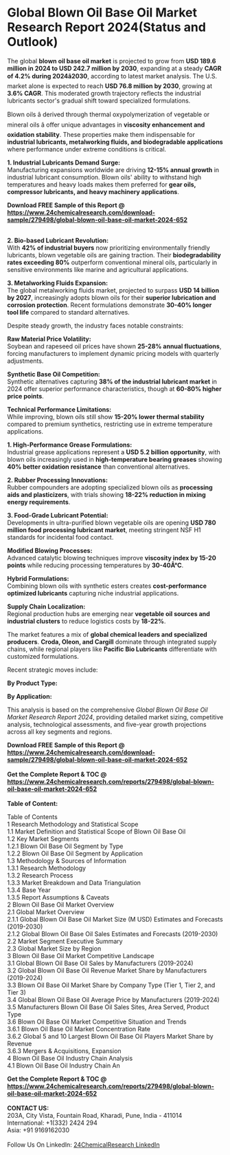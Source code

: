 <h1>Global Blown Oil Base Oil Market Research Report 2024(Status and Outlook)</h1><p>The global <strong>blown oil base oil market</strong> is projected to grow from <strong>USD 189.6 million in 2024 to USD 242.7 million by 2030</strong>, expanding at a steady <strong>CAGR of 4.2% during 2024â2030</strong>, according to latest market analysis. The U.S. market alone is expected to reach <strong>USD 76.8 million by 2030</strong>, growing at <strong>3.6% CAGR</strong>. This moderated growth trajectory reflects the industrial lubricants sector's gradual shift toward specialized formulations.</p><p>Blown oils â derived through thermal oxypolymerization of vegetable or mineral oils â offer unique advantages in <strong>viscosity enhancement and oxidation stability</strong>. These properties make them indispensable for <strong>industrial lubricants, metalworking fluids, and biodegradable applications</strong> where performance under extreme conditions is critical.</p><p><strong>1. Industrial Lubricants Demand Surge:</strong><br>
Manufacturing expansions worldwide are driving <strong>12-15% annual growth</strong> in industrial lubricant consumption. Blown oils' ability to withstand high temperatures and heavy loads makes them preferred for <strong>gear oils, compressor lubricants, and heavy machinery applications</strong>.</p><div><b>Download FREE Sample of this Report @ 
            <a href="https://www.24chemicalresearch.com/download-sample/279498/global-blown-oil-base-oil-market-2024-652">
            https://www.24chemicalresearch.com/download-sample/279498/global-blown-oil-base-oil-market-2024-652</a></b></div><br><p><strong>2. Bio-based Lubricant Revolution:</strong><br>
With <strong>42% of industrial buyers</strong> now prioritizing environmentally friendly lubricants, blown vegetable oils are gaining traction. Their <strong>biodegradability rates exceeding 80%</strong> outperform conventional mineral oils, particularly in sensitive environments like marine and agricultural applications.</p><p><strong>3. Metalworking Fluids Expansion:</strong><br>
The global metalworking fluids market, projected to surpass <strong>USD 14 billion by 2027</strong>, increasingly adopts blown oils for their <strong>superior lubrication and corrosion protection</strong>. Recent formulations demonstrate <strong>30-40% longer tool life</strong> compared to standard alternatives.</p><p>Despite steady growth, the industry faces notable constraints:</p><p><strong>Raw Material Price Volatility:</strong><br> 
	Soybean and rapeseed oil prices have shown <strong>25-28% annual fluctuations</strong>, forcing manufacturers to implement dynamic pricing models with quarterly adjustments.</p><p><strong>Synthetic Base Oil Competition:</strong><br>
	Synthetic alternatives capturing <strong>38% of the industrial lubricant market</strong> in 2024 offer superior performance characteristics, though at <strong>60-80% higher price points</strong>.</p><p><strong>Technical Performance Limitations:</strong><br>
	While improving, blown oils still show <strong>15-20% lower thermal stability</strong> compared to premium synthetics, restricting use in extreme temperature applications.</p><p><strong>1. High-Performance Grease Formulations:</strong><br>
Industrial grease applications represent a <strong>USD 5.2 billion opportunity</strong>, with blown oils increasingly used in <strong>high-temperature bearing greases</strong> showing <strong>40% better oxidation resistance</strong> than conventional alternatives.</p><p><strong>2. Rubber Processing Innovations:</strong><br>
Rubber compounders are adopting specialized blown oils as <strong>processing aids and plasticizers</strong>, with trials showing <strong>18-22% reduction in mixing energy requirements</strong>.</p><p><strong>3. Food-Grade Lubricant Potential:</strong><br>
Developments in ultra-purified blown vegetable oils are opening <strong>USD 780 million food processing lubricant market</strong>, meeting stringent NSF H1 standards for incidental food contact.</p><p><strong>Modified Blowing Processes:</strong><br>
	Advanced catalytic blowing techniques improve <strong>viscosity index by 15-20 points</strong> while reducing processing temperatures by <strong>30-40Â°C</strong>.</p><p><strong>Hybrid Formulations:</strong><br>
	Combining blown oils with synthetic esters creates <strong>cost-performance optimized lubricants</strong> capturing niche industrial applications.</p><p><strong>Supply Chain Localization:</strong><br>
	Regional production hubs are emerging near <strong>vegetable oil sources and industrial clusters</strong> to reduce logistics costs by <strong>18-22%</strong>.</p><p>The market features a mix of <strong>global chemical leaders and specialized producers</strong>. <strong>Croda, Oleon, and Cargill</strong> dominate through integrated supply chains, while regional players like <strong>Pacific Bio Lubricants</strong> differentiate with customized formulations.</p><p>Recent strategic moves include:</p><p><strong>By Product Type:</strong></p><p><strong>By Application:</strong></p><p>This analysis is based on the comprehensive <em>Global Blown Oil Base Oil Market Research Report 2024</em>, providing detailed market sizing, competitive analysis, technological assessments, and five-year growth projections across all key segments and regions.</p><div><b>Download FREE Sample of this Report @ 
            <a href="https://www.24chemicalresearch.com/download-sample/279498/global-blown-oil-base-oil-market-2024-652">
            https://www.24chemicalresearch.com/download-sample/279498/global-blown-oil-base-oil-market-2024-652</a></b></div><br><div><b>Get the Complete Report & TOC @ 
            <a href="https://www.24chemicalresearch.com/reports/279498/global-blown-oil-base-oil-market-2024-652">
            https://www.24chemicalresearch.com/reports/279498/global-blown-oil-base-oil-market-2024-652</a></b></div><br>
            <b>Table of Content:</b><p>Table of Contents<br />
 1 Research Methodology and Statistical Scope<br />
 1.1 Market Definition and Statistical Scope of Blown Oil Base Oil<br />
 1.2 Key Market Segments<br />
 1.2.1 Blown Oil Base Oil Segment by Type<br />
 1.2.2 Blown Oil Base Oil Segment by Application<br />
 1.3 Methodology & Sources of Information<br />
 1.3.1 Research Methodology<br />
 1.3.2 Research Process<br />
 1.3.3 Market Breakdown and Data Triangulation<br />
 1.3.4 Base Year<br />
 1.3.5 Report Assumptions & Caveats<br />
 2 Blown Oil Base Oil Market Overview<br />
 2.1 Global Market Overview<br />
 2.1.1 Global Blown Oil Base Oil Market Size (M USD) Estimates and Forecasts (2019-2030)<br />
 2.1.2 Global Blown Oil Base Oil Sales Estimates and Forecasts (2019-2030)<br />
 2.2 Market Segment Executive Summary<br />
 2.3 Global Market Size by Region<br />
 3 Blown Oil Base Oil Market Competitive Landscape<br />
 3.1 Global Blown Oil Base Oil Sales by Manufacturers (2019-2024)<br />
 3.2 Global Blown Oil Base Oil Revenue Market Share by Manufacturers (2019-2024)<br />
 3.3 Blown Oil Base Oil Market Share by Company Type (Tier 1, Tier 2, and Tier 3)<br />
 3.4 Global Blown Oil Base Oil Average Price by Manufacturers (2019-2024)<br />
 3.5 Manufacturers Blown Oil Base Oil Sales Sites, Area Served, Product Type<br />
 3.6 Blown Oil Base Oil Market Competitive Situation and Trends<br />
 3.6.1 Blown Oil Base Oil Market Concentration Rate<br />
 3.6.2 Global 5 and 10 Largest Blown Oil Base Oil Players Market Share by Revenue<br />
 3.6.3 Mergers & Acquisitions, Expansion<br />
 4 Blown Oil Base Oil Industry Chain Analysis<br />
 4.1 Blown Oil Base Oil Industry Chain An</p><div><b>Get the Complete Report & TOC @ 
            <a href="https://www.24chemicalresearch.com/reports/279498/global-blown-oil-base-oil-market-2024-652">
            https://www.24chemicalresearch.com/reports/279498/global-blown-oil-base-oil-market-2024-652</a></b></div><br><b>CONTACT US:</b><br>
            203A, City Vista, Fountain Road, Kharadi, Pune, India - 411014<br>
            International: +1(332) 2424 294<br>
            Asia: +91 9169162030 <br><br>
            Follow Us On LinkedIn: <a href="https://www.linkedin.com/company/24chemicalresearch/">24ChemicalResearch LinkedIn</a>